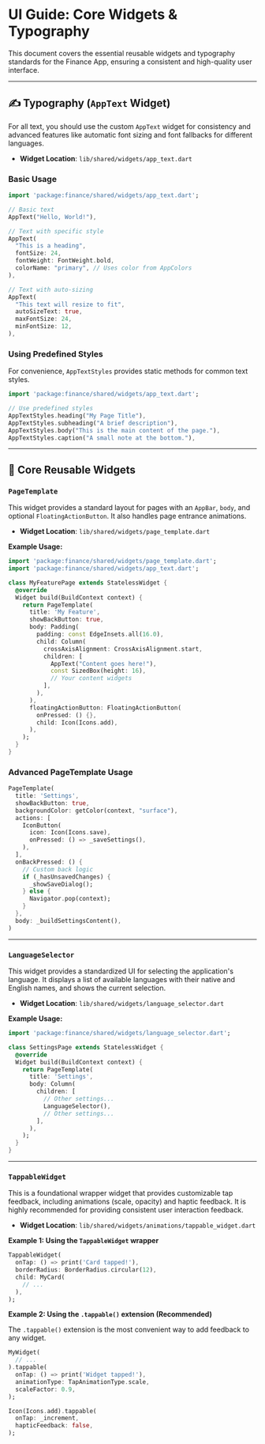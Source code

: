 # UI Guide: Core Widgets & Typography

This document covers the essential reusable widgets and typography standards for the Finance App, ensuring a consistent and high-quality user interface.

---

## ✍️ Typography (`AppText` Widget)

For all text, you should use the custom `AppText` widget for consistency and advanced features like automatic font sizing and font fallbacks for different languages.

-   **Widget Location**: `lib/shared/widgets/app_text.dart`

### Basic Usage

```dart
import 'package:finance/shared/widgets/app_text.dart';

// Basic text
AppText("Hello, World!"),

// Text with specific style
AppText(
  "This is a heading",
  fontSize: 24,
  fontWeight: FontWeight.bold,
  colorName: "primary", // Uses color from AppColors
),

// Text with auto-sizing
AppText(
  "This text will resize to fit",
  autoSizeText: true,
  maxFontSize: 24,
  minFontSize: 12,
),
```

### Using Predefined Styles

For convenience, `AppTextStyles` provides static methods for common text styles.

```dart
import 'package:finance/shared/widgets/app_text.dart';

// Use predefined styles
AppTextStyles.heading("My Page Title"),
AppTextStyles.subheading("A brief description"),
AppTextStyles.body("This is the main content of the page."),
AppTextStyles.caption("A small note at the bottom."),
```

---

## 📱 Core Reusable Widgets

### `PageTemplate`

This widget provides a standard layout for pages with an `AppBar`, `body`, and optional `FloatingActionButton`. It also handles page entrance animations.

-   **Widget Location**: `lib/shared/widgets/page_template.dart`

**Example Usage:**

```dart
import 'package:finance/shared/widgets/page_template.dart';
import 'package:finance/shared/widgets/app_text.dart';

class MyFeaturePage extends StatelessWidget {
  @override
  Widget build(BuildContext context) {
    return PageTemplate(
      title: 'My Feature',
      showBackButton: true,
      body: Padding(
        padding: const EdgeInsets.all(16.0),
        child: Column(
          crossAxisAlignment: CrossAxisAlignment.start,
          children: [
            AppText("Content goes here!"),
            const SizedBox(height: 16),
            // Your content widgets
          ],
        ),
      ),
      floatingActionButton: FloatingActionButton(
        onPressed: () {},
        child: Icon(Icons.add),
      ),
    );
  }
}
```

### Advanced PageTemplate Usage

```dart
PageTemplate(
  title: 'Settings',
  showBackButton: true,
  backgroundColor: getColor(context, "surface"),
  actions: [
    IconButton(
      icon: Icon(Icons.save),
      onPressed: () => _saveSettings(),
    ),
  ],
  onBackPressed: () {
    // Custom back logic
    if (_hasUnsavedChanges) {
      _showSaveDialog();
    } else {
      Navigator.pop(context);
    }
  },
  body: _buildSettingsContent(),
)
```

---

### `LanguageSelector`

This widget provides a standardized UI for selecting the application's language. It displays a list of available languages with their native and English names, and shows the current selection.

-   **Widget Location**: `lib/shared/widgets/language_selector.dart`

**Example Usage:**

```dart
import 'package:finance/shared/widgets/language_selector.dart';

class SettingsPage extends StatelessWidget {
  @override
  Widget build(BuildContext context) {
    return PageTemplate(
      title: 'Settings',
      body: Column(
        children: [
          // Other settings...
          LanguageSelector(),
          // Other settings...
        ],
      ),
    );
  }
}
```

---

### `TappableWidget`

This is a foundational wrapper widget that provides customizable tap feedback, including animations (scale, opacity) and haptic feedback. It is highly recommended for providing consistent user interaction feedback.

-   **Widget Location**: `lib/shared/widgets/animations/tappable_widget.dart`

**Example 1: Using the `TappableWidget` wrapper**

```dart
TappableWidget(
  onTap: () => print('Card tapped!'),
  borderRadius: BorderRadius.circular(12),
  child: MyCard(
    // ...
  ),
);
```

**Example 2: Using the `.tappable()` extension (Recommended)**

The `.tappable()` extension is the most convenient way to add feedback to any widget.

```dart
MyWidget(
  // ...
).tappable(
  onTap: () => print('Widget tapped!'),
  animationType: TapAnimationType.scale,
  scaleFactor: 0.9,
);

Icon(Icons.add).tappable(
  onTap: _increment,
  hapticFeedback: false,
);
``` 